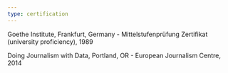 ```yaml
---
type: certification
---
```

Goethe Institute, Frankfurt, Germany - Mittelstufenprüfung Zertifikat (university proficiency), 1989

Doing Journalism with Data, Portland, OR - European Journalism Centre, 2014
